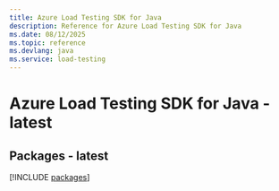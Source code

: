 ```yaml
---
title: Azure Load Testing SDK for Java
description: Reference for Azure Load Testing SDK for Java
ms.date: 08/12/2025
ms.topic: reference
ms.devlang: java
ms.service: load-testing
---
```

# Azure Load Testing SDK for Java - latest
## Packages - latest
[!INCLUDE [packages](load-testing-index.md)]